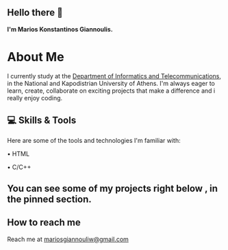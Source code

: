 ## Hello there 👋
<p1><strong>I'm Marios Konstantinos Giannoulis.</strong></p1>

# About Me
I currently study at the <a href="https://www.di.uoa.gr/" target="_blank">Department of Informatics and Telecommunications</a>, in the National and Kapodistrian University of Athens.
I'm always eager to learn,  create, collaborate on exciting projects that make a difference and i really enjoy coding.



## 💻 Skills & Tools

Here are some of the tools and technologies I'm familiar with:

&#x2022; HTML

&#x2022; C/C++

## You can see some of my projects right below , in the pinned section.

## How to reach me
<p>Reach me at <a href="mailto:mariosgiannouliw@gmail.com">mariosgiannouliw@gmail.com</a></p>

<!--
**Mariosgian/Mariosgian** is a ✨ _special_ ✨ repository because its `README.md` (this file) appears on your GitHub profile.

Here are some ideas to get you started:

- 🔭 I’m currently working on ...
- 🌱 I’m currently learning ...
- 👯 I’m looking to collaborate on ...
- 🤔 I’m looking for help with ...
- 💬 Ask me about ...
- 📫 How to reach me: ...
- 😄 Pronouns: ...
- ⚡ Fun fact: ...
-->
